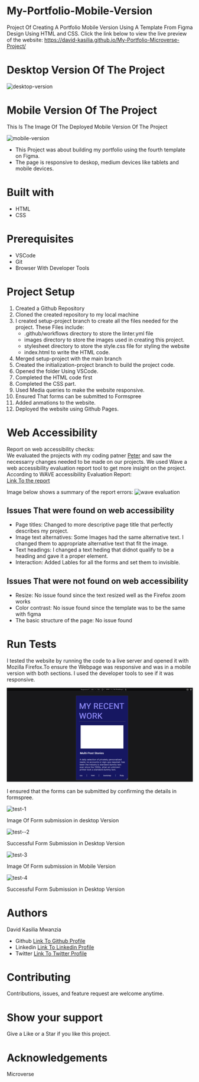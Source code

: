 # My-Portfolio-Mobile-Version

Project Of Creating A Portfolio Mobile Version Using A Template From Figma Design Using HTML and CSS.
Click the link below to view the live preview of the website: 
https://david-kasilia.github.io/My-Portfolio-Microverse-Project/

# Desktop Version Of The Project

![desktop-version](https://user-images.githubusercontent.com/83514256/178276848-7d8238e1-3aed-4c08-8b5c-891654a56290.PNG)

# Mobile Version Of The Project

This Is The Image Of The Deployed Mobile Version Of The Project

![mobile-version](https://user-images.githubusercontent.com/83514256/178277720-3ba3342c-ddba-4e9b-a150-d5f5b4c4f96c.PNG)

<ul>
<li>This Project was about building my portfolio using the fourth template on Figma.</li>
<li>The page is responsive to deskop, medium devices like tablets and mobile devices.</li>
</ul>

# Built with
<ul>
<li>HTML</li>
<li>CSS</li>
</ul>

# Prerequisites
<ul>
<li>VSCode</li>
<li>Git</li>
<li>Browser With Developer Tools</li>
</ul>

# Project Setup
<ol>
<li>Created a Github Repository</li>
<li>Cloned the created repository to my local machine</li>
<li>I created setup-project branch to create all the files needed for the project. These Files include:
        <ul>
            <li>.github/workflows directory to store the linter.yml file</li>
            <li>images directory to store the images used in creating this project.</li>
            <li>stylesheet directory to store the style.css file for styling the website</li>
            <li>index.html to write the HTML code.</li>
        </ul>
<li>Merged setup-project with the main branch
<li>Created the initialization-project branch to build the project code.</li>
<li>Opened the folder Using VSCode.</li>
<li>Completed the HTML code first</li>
<li>Completed the CSS part.</li>
<li>Used Media queries to make the website responsive.</li>
<li>Ensured That forms can be submitted to Formspree</li>
<li>Added anmations to the website.</li>
<li>Deployed the website using Github Pages.</li>
</ol>

# Web Accessibility
Report on web accessibility checks:<br>
We evaluated the projects with my coding patner <a href="https://github.com/peterboro">Peter</a> and saw the necessarry changes needed to be made on our projects.
We used Wave a web accessibility evaluation report tool to get more insight on the project.<br>
According to WAVE accessibility Evaluation Report:<br>
<a href="https://wave.webaim.org/report#/https://david-kasilia.github.io/My-Portfolio-Microverse-Project/">Link To the report</a>

Image below shows a summary of the report errors:
        ![wave evaluation](https://user-images.githubusercontent.com/83514256/178513571-55f4df28-92b8-4aca-8a46-ecf68c08ba07.PNG)
        
## Issues That were found on web accessibility
<ul>
<li>Page titles: Changed to more descriptive page title that perfectly describes my project.</li>
<li>Image text alternatives: Some Images had the same alternative text. I changed them to appropriate alternative text that fit the image.</li>
<li>Text headings: I changed a text heding that didnot qualify to be a heading and gave it a proper element.</li>
<li>Interaction: Added Lables for all the forms and set them to invisible.</li>
</ul>

## Issues That were not found on web accessibility
<ul>
<li>Resize: No issue found since the text resized well as the Firefox zoom works</li>
<li>Color contrast: No issue found since the template was to be the same with figma</li>
<li>The basic structure of the page: No issue found</li>
</ul>


# Run Tests
I tested the website by running the code to a live server and opened it with Mozilla Firefox.To ensure the Webpage was responsive and was in a mobile version with both sections. I used the developer tools to see if it was responsive.

![Image of the mobile version recent work section](./images/responsive-a.PNG)

I ensured that the forms can be submitted by confirming the details in formspree.

![test-1](https://user-images.githubusercontent.com/83514256/178280288-f191a801-ac4c-4735-af29-ad5dc9b875dc.PNG)

Image Of Form submission in desktop Version

![test--2](https://user-images.githubusercontent.com/83514256/178280274-583aa486-e9d5-4d03-94a0-a4ea478b6bc4.PNG)

Successful Form Submission in Desktop Version

![test-3](https://user-images.githubusercontent.com/83514256/178280280-1a36c3f3-cd91-435a-a78e-57bcfe473cb6.PNG)

Image Of Form submission in Mobile Version

![test-4](https://user-images.githubusercontent.com/83514256/178280284-586c0c0a-8336-4a61-ae42-ae3b566db1a1.PNG)

Successful Form Submission in Desktop Version

# Authors
David Kasilia Mwanzia
<ul>
<li>Github <a href="https://github.com/David-Kasilia">Link To Github Profile</a></li>
<li>Linkedin <a href="https://www.linkedin.com/in/david-kasilia-846241211/">Link To Linkedin Profile</a></li>
<li>Twitter <a href="https://twitter.com/DavidKasilia">Link To Twitter Profile</a></li>
</ul>

# Contributing
Contributions, issues, and feature request are welcome anytime.

# Show your support
Give a Like or a Star if you like this project.

# Acknowledgements
Microverse
